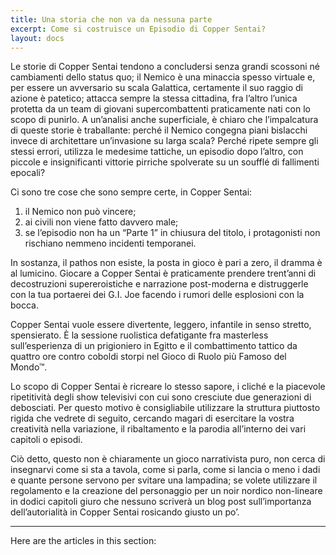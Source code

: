 ```yaml
---
title: Una storia che non va da nessuna parte
excerpt: Come si costruisce un Episodio di Copper Sentai?
layout: docs
---
```


Le storie di Copper Sentai tendono a concludersi senza grandi scossoni né cambiamenti dello status quo; il Nemico è una minaccia spesso virtuale e, per essere un avversario su scala Galattica, certamente il suo raggio di azione è patetico; attacca sempre la stessa cittadina, fra l’altro l’unica protetta da un team di giovani supercombattenti praticamente nati con lo scopo di punirlo. 
A un’analisi anche superficiale, è chiaro che l’impalcatura di queste storie è traballante: perché il Nemico congegna piani bislacchi invece di architettare un’invasione su larga scala? Perché ripete sempre gli stessi errori, utilizza le medesime tattiche, un episodio dopo l’altro, con piccole e insignificanti vittorie pirriche spolverate su un soufflé di fallimenti epocali?

Ci sono tre cose che sono sempre certe, in Copper Sentai:

1. il Nemico non può vincere;
2. ai civili non viene fatto davvero male;
3. se l’episodio non ha un “Parte 1” in chiusura del titolo, i protagonisti non rischiano nemmeno incidenti temporanei.

In sostanza, il pathos non esiste, la posta in gioco è pari a zero, il dramma è al lumicino. Giocare a Copper Sentai è praticamente prendere trent’anni di decostruzioni supereroistiche e narrazione post-moderna e distruggerle con la tua portaerei dei G.I. Joe facendo i rumori delle esplosioni con la bocca.

Copper Sentai vuole essere divertente, leggero, infantile in senso stretto, spensierato. È la sessione ruolistica defatigante fra masterless sull’esperienza di un prigioniero in Egitto e il combattimento tattico da quattro ore contro coboldi storpi nel Gioco di Ruolo più Famoso del Mondo™.

Lo scopo di Copper Sentai è ricreare lo stesso sapore, i cliché e la piacevole ripetitività degli show televisivi con cui sono cresciute due generazioni di debosciati.
Per questo motivo è consigliabile utilizzare la struttura piuttosto rigida che vedrete di seguito, cercando magari di esercitare la vostra creatività nella variazione, il ribaltamento e la parodia all’interno dei vari capitoli o episodi.

Ciò detto, questo non è chiaramente un gioco narrativista puro, non cerca di insegnarvi come si sta a tavola, come si parla, come si lancia o meno i dadi e quante persone servono per svitare una lampadina; se volete utilizzare il regolamento e la creazione del personaggio per un noir nordico non-lineare in dodici capitoli giuro che nessuno scriverà un blog post sull’importanza dell’autorialità in Copper Sentai rosicando giusto un po’.

***

Here are the articles in this section:
